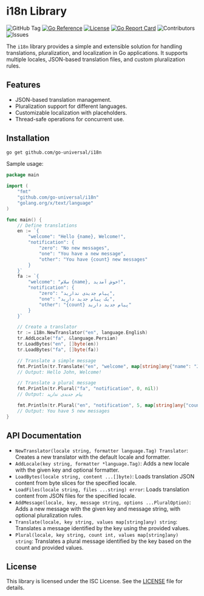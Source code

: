 # i18n Library

![GitHub Tag](https://img.shields.io/github/v/tag/go-universal/i18n?sort=semver&label=version)
[![Go Reference](https://pkg.go.dev/badge/github.com/go-universal/i18n.svg)](https://pkg.go.dev/github.com/go-universal/i18n)
[![License](https://img.shields.io/badge/license-ISC-blue.svg)](https://github.com/go-universal/i18n/blob/main/LICENSE)
[![Go Report Card](https://goreportcard.com/badge/github.com/go-universal/i18n)](https://goreportcard.com/report/github.com/go-universal/i18n)
![Contributors](https://img.shields.io/github/contributors/go-universal/i18n)
![Issues](https://img.shields.io/github/issues/go-universal/i18n)

The `i18n` library provides a simple and extensible solution for handling translations, pluralization, and localization in Go applications. It supports multiple locales, JSON-based translation files, and custom pluralization rules.

## Features

- JSON-based translation management.
- Pluralization support for different languages.
- Customizable localization with placeholders.
- Thread-safe operations for concurrent use.

## Installation

```bash
go get github.com/go-universal/i18n
```

Sample usage:

```go
package main

import (
    "fmt"
    "github.com/go-universal/i18n"
    "golang.org/x/text/language"
)

func main() {
    // Define translations
    en := `{
        "welcome": "Hello {name}, Welcome!",
        "notification": {
            "zero": "No new messages",
            "one": "You have a new message",
            "other": "You have {count} new messages"
        }
    }`
    fa := `{
        "welcome": "سلام {name}, خوش آمدید!",
        "notification": {
            "zero": "پیام جدیدی ندارید",
            "one": "یک پیام جدید دارید",
            "other": "{count} پیام جدید دارید"
        }
    }`

    // Create a translator
    tr := i18n.NewTranslator("en", language.English)
    tr.AddLocale("fa", &language.Persian)
    tr.LoadBytes("en", []byte(en))
    tr.LoadBytes("fa", []byte(fa))

    // Translate a simple message
    fmt.Println(tr.Translate("en", "welcome", map[string]any{"name": "John"}))
    // Output: Hello John, Welcome!

    // Translate a plural message
    fmt.Println(tr.Plural("fa", "notification", 0, nil))
    // Output: پیام جدیدی ندارید

    fmt.Println(tr.Plural("en", "notification", 5, map[string]any{"count": 5}))
    // Output: You have 5 new messages
}
```

## API Documentation

- `NewTranslator(locale string, formatter language.Tag) Translator`: Creates a new translator with the default locale and formatter.
- `AddLocale(key string, formatter *language.Tag)`: Adds a new locale with the given key and optional formatter.
- `LoadBytes(locale string, content ...[]byte)`: Loads translation JSON content from byte slices for the specified locale.
- `LoadFiles(locale string, files ...string) error`: Loads translation content from JSON files for the specified locale.
- `AddMessage(locale, key, message string, options ...PluralOption)`: Adds a new message with the given key and message string, with optional pluralization rules.
- `Translate(locale, key string, values map[string]any) string`: Translates a message identified by the key using the provided values.
- `Plural(locale, key string, count int, values map[string]any) string`: Translates a plural message identified by the key based on the count and provided values.

## License

This library is licensed under the ISC License. See the [LICENSE](LICENSE) file for details.
